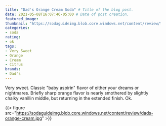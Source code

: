 ```yaml
---
title: "Dad's Orange Cream Soda" # Title of the blog post.
date: 2021-05-08T16:07:46-05:00 # Date of post creation.
featured_image: 
thumbnail: "https://sodaguideimg.blob.core.windows.net/content/review/thumbs/dads-orange-cream.jpg" # Sets thumbnail image appearing inside card on homepage.
categories:
- soda
rating:
- ok
tags:
- Very Sweet
- Orange
- Cream
- Citrus
brands:
- Dad's
---
```


Very sweet. Classic "baby aspirin" flavor of either your dreams or nightmares. Briefly sharp orange flavor is nearly smothered by slightly chalky vanillin middle, but returning in the extended finish. Ok.

{{< figure src="https://sodaguideimg.blob.core.windows.net/content/review/dads-orange-cream.jpg" >}}